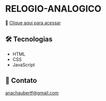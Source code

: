 # RELOGIO-ANALOGICO

🔗 [Clique aqui para acessar](https://anahaubert.github.io/RELOGIO-ANALOGICO/)

## 🛠️ Tecnologias

- HTML
- CSS
- JavaScript

## 📧 Contato 
anachaubertf@gmail.com
